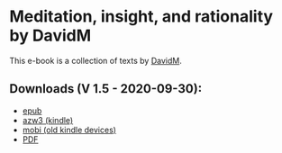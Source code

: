 # Meditation, insight, and rationality by DavidM

This e-book is a collection of texts by [DavidM](https://www.lesswrong.com/users/davidm).


## Downloads (V 1.5 - 2020-09-30):

- [epub](https://github.com/ahtrahddis/pragmatic_dharma/raw/main/Meditation%2C%20insight%2C%20and%20rationality/ebooks/Meditation%2C%20insight%2C%20and%20rationality%20-%20DavidM.epub)
- [azw3 (kindle)](https://github.com/ahtrahddis/pragmatic_dharma/raw/main/Meditation%2C%20insight%2C%20and%20rationality/ebooks/Meditation%2C%20insight%2C%20and%20rationality%20-%20DavidM.azw3)
- [mobi (old kindle devices)](https://github.com/ahtrahddis/pragmatic_dharma/raw/main/Meditation%2C%20insight%2C%20and%20rationality/ebooks/Meditation%2C%20insight%2C%20and%20rationality%20-%20DavidM.mobi) 
- [PDF](https://github.com/ahtrahddis/pragmatic_dharma/raw/main/Meditation%2C%20insight%2C%20and%20rationality/ebooks/Meditation%2C%20insight%2C%20and%20rationality%20-%20DavidM.pdf)
